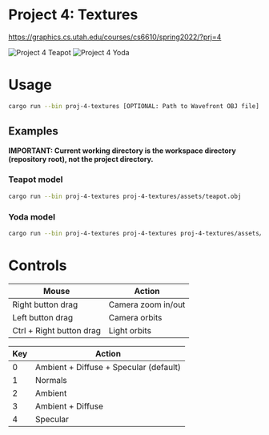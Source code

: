 # Project 4: Textures

https://graphics.cs.utah.edu/courses/cs6610/spring2022/?prj=4

![Project 4 Teapot](./p4.gif)
![Project 4 Yoda](./p4-yoda.gif)

# Usage

```sh
cargo run --bin proj-4-textures [OPTIONAL: Path to Wavefront OBJ file]
```

## Examples

**IMPORTANT: Current working directory is the workspace directory (repository root), not the project directory.**

### Teapot model

```sh
cargo run --bin proj-4-textures proj-4-textures/assets/teapot.obj
```

### Yoda model

```sh
cargo run --bin proj-4-textures proj-4-textures proj-4-textures/assets/yoda/yoda.obj
```

# Controls

| Mouse                          | Action                                       |
|--------------------------------|----------------------------------------------|
| Right button drag              | Camera zoom in/out                           |
| Left button drag               | Camera orbits                                |
| Ctrl + Right button drag       | Light orbits                                 |

| Key | Action                                 |
|-----|----------------------------------------|
|  0  | Ambient + Diffuse + Specular (default) |
|  1  | Normals                                |
|  2  | Ambient                                |
|  3  | Ambient + Diffuse                      |
|  4  | Specular                               |
